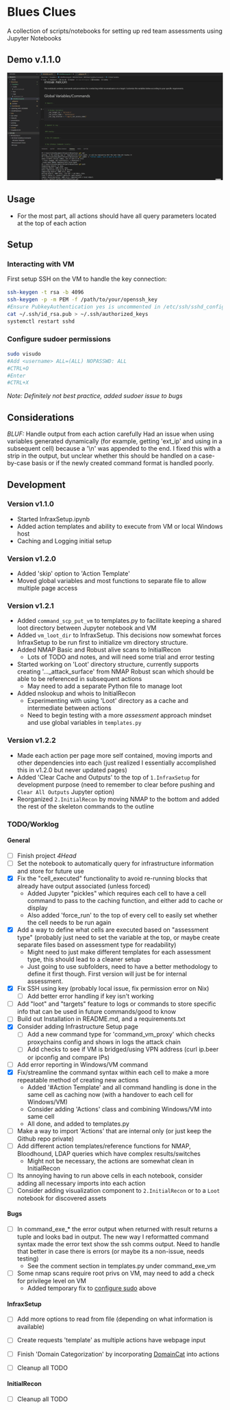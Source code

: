 # Blues Clues
A collection of scripts/notebooks for setting up red team assessments using Jupyter Notebooks

## Demo v.1.1.0
![](Demo_20240317.gif)

## Usage
- For the most part, all actions should have all query parameters located at the top of each action

## Setup
### Interacting with VM
First setup SSH on the VM to handle the key connection:  

```bash
ssh-keygen -t rsa -b 4096
ssh-keygen -p -m PEM -f /path/to/your/openssh_key
#Ensure PubkeyAuthentication yes is uncommented in /etc/ssh/sshd_config  
cat ~/.ssh/id_rsa.pub > ~/.ssh/authorized_keys
systemctl restart sshd
```
### Configure sudoer permissions 
```bash
sudo visudo
#Add <username> ALL=(ALL) NOPASSWD: ALL
#CTRL+O
#Enter
#CTRL+X
```
_Note: Definitely not best practice, added sudoer issue to bugs_  

## Considerations
_BLUF:_ Handle output from each action carefully
Had an issue when using variables generated dynamically (for example, getting 'ext_ip' and using in a subsequent cell) because a '\n' was appended to the end. I fixed this with a strip in the output, but unclear whether this should be handled on a case-by-case basis or if the newly created command format is handled poorly.

## Development
### Version v1.1.0
- Started InfraxSetup.ipynb
- Added action templates and ability to execute from VM or local Windows host
- Caching and Logging initial setup

### Version v1.2.0
- Added 'skip' option to 'Action Template'
- Moved global variables and most functions to separate file to allow multiple page access

### Version v1.2.1
- Added `command_scp_put_vm` to templates.py to facilitate keeping a shared loot directory between Jupyter notebook and VM
- Added `vm_loot_dir` to InfraxSetup. This decisions now somewhat forces InfraxSetup to be run first to initialize vm directory structure.
- Added NMAP Basic and Robust alive scans to InitialRecon
  - Lots of TODO and notes, and will need some trial and error testing
- Started working on 'Loot' directory structure, currently supports creating '..._attack_surface' from NMAP Robust scan which should be able to be referenced in subsequent actions
  - May need to add a separate Python file to manage loot
- Added nslookup and whois to InitialRecon
  - Experimenting with using 'Loot' directory as a cache and intermediate between actions
  - Need to begin testing with a more _assessment_ approach mindset and use global variables in `templates.py`

### Version v1.2.2
- Made each action per page more self contained, moving imports and other dependencies into each (just realized I essentially accomplished this in v1.2.0 but never updated pages)
- Added 'Clear Cache and Outputs' to the top of `1.InfraxSetup` for development purpose (need to remember to clear before pushing and `Clear All Outputs` Jupyter option)
- Reorganized `2.InitialRecon` by moving NMAP to the bottom and added the rest of the skeleton commands to the outline

### TODO/Worklog
#### General
- [ ] Finish project _4Head_
- [ ] Set the notebook to automatically query for infrastructure information and store for future use
- [x] Fix the "cell_executed" functionality to avoid re-running blocks that already have output associated (unless forced)
  - Added Jupyter "pickles" which requires each cell to have a cell command to pass to the caching function, and either add to cache or display
  - Also added 'force_run' to the top of every cell to easily set whether the cell needs to be run again
- [x] Add a way to define what cells are executed based on "assessment type" (probably just need to set the variable at the top, or maybe create separate files based on assessment type for readability)
  - Might need to just make different templates for each assessment type, this should lead to a cleaner setup
  - Just going to use subfolders, need to have a better methodology to define it first though. First version will just be for internal assessment.
- [x] Fix SSH using key (probably local issue, fix permission error on Nix)
  - [ ] Add better error handling if key isn't working
- [ ] Add "loot" and "targets" feature to logs or commands to store specific info that can be used in future commands/good to know
- [ ] Build out Installation in README.md, and a requirements.txt
- [x] Consider adding Infrastructure Setup page
  - [ ] Add a new command type for 'command_vm_proxy' which checks proxychains config and shows in logs the attack chain
  - [ ] Add checks to see if VM is bridged/using VPN address (curl ip.beer or ipconfig and compare IPs)
- [ ] Add error reporting in Windows/VM command
- [x] Fix/streamline the command syntax within each cell to make a more repeatable method of creating new actions
  - Added '#Action Template' and all command handling is done in the same cell as caching now (with a handover to each cell for Windows/VM)
  - Consider adding 'Actions' class and combining Windows/VM into same cell
  - All done, and added to templates.py
- [ ] Make a way to import 'Actions' that are internal only (or just keep the Github repo private)
- [ ] Add different action templates/reference functions for NMAP, Bloodhound, LDAP queries which have complex results/switches
  - Might not be necessary, the actions are somewhat clean in InitialRecon
- [ ] Its annoying having to run above cells in each notebook, consider adding all necessary imports into each action
- [ ] Consider adding visualization component to `2.InitialRecon` or to a `Loot` notebook for discovered assets

#### Bugs
- [ ] In command_exe_* the error output when returned with result returns a tuple and looks bad in output. The new way I reformatted command syntax made the error text show the ssh comms output. Need to handle that better in case there is errors (or maybe its a non-issue, needs testing)
  - See the comment section in templates.py under command_exe_vm
- [ ] Some nmap scans require root privs on VM, may need to add a check for privilege level on VM
  - Added temporary fix to [configure sudo](#configure-sudoer-permissions) above



#### InfraxSetup
- [ ] Add more options to read from file (depending on what information is available)
- [ ] Create requests 'template' as multiple actions have webpage input
- [ ] Finish 'Domain Categorization' by incorporating [DomainCat](https://github.com/l0gan/domainCat) into actions
- [ ] Cleanup all TODO


#### InitialRecon
- [ ] Cleanup all TODO